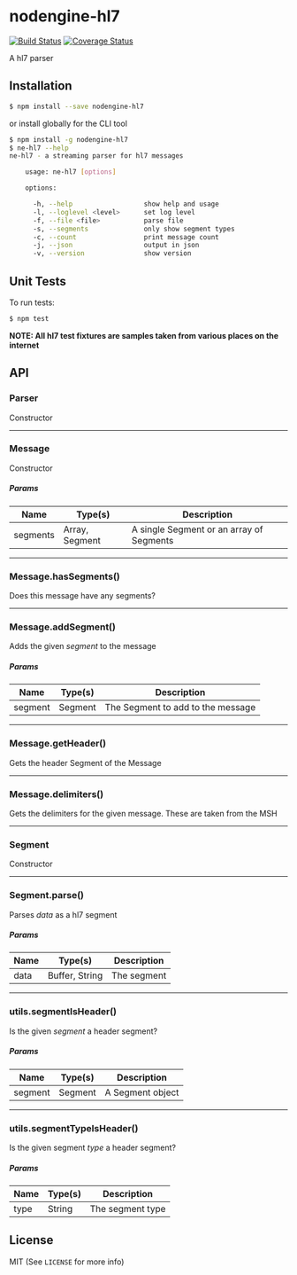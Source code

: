 # nodengine-hl7

[![Build Status](https://travis-ci.org/evanlucas/nodengine-hl7.png?branch=master)](https://travis-ci.org/evanlucas/nodengine-hl7)
[![Coverage Status](https://coveralls.io/repos/evanlucas/nodengine-hl7/badge.svg?branch=master&service=github)](https://coveralls.io/github/evanlucas/nodengine-hl7?branch=master)

A hl7 parser

## Installation
```sh
$ npm install --save nodengine-hl7
```

or install globally for the CLI tool

```bash
$ npm install -g nodengine-hl7
$ ne-hl7 --help
ne-hl7 - a streaming parser for hl7 messages

    usage: ne-hl7 [options]

    options:

      -h, --help                  show help and usage
      -l, --loglevel <level>      set log level
      -f, --file <file>           parse file
      -s, --segments              only show segment types
      -c, --count                 print message count
      -j, --json                  output in json
      -v, --version               show version
```

## Unit Tests

To run tests:

```bash
$ npm test
```

**NOTE: All hl7 test fixtures are samples taken from various places on the internet**

## API

### Parser

  Constructor

***

### Message

  Constructor

##### Params
| Name | Type(s) | Description |
| ---- | ------- | ----------- |
| segments | Array, Segment | A single Segment or an array of Segments |


***

### Message.hasSegments()

  Does this message have any segments?



***

### Message.addSegment()

  Adds the given _segment_ to the message

##### Params
| Name | Type(s) | Description |
| ---- | ------- | ----------- |
| segment | Segment | The Segment to add to the message |


***

### Message.getHeader()

  Gets the header Segment of the Message



***

### Message.delimiters()

  Gets the delimiters for the given message. These are taken from the MSH



***

### Segment

  Constructor

***

### Segment.parse()

  Parses _data_ as a hl7 segment

##### Params
| Name | Type(s) | Description |
| ---- | ------- | ----------- |
| data | Buffer, String | The segment |


***

### utils.segmentIsHeader()

  Is the given _segment_ a header segment?

##### Params
| Name | Type(s) | Description |
| ---- | ------- | ----------- |
| segment | Segment | A Segment object |


***

### utils.segmentTypeIsHeader()

  Is the given segment _type_ a header segment?

##### Params
| Name | Type(s) | Description |
| ---- | ------- | ----------- |
| type | String | The segment type |

## License

MIT (See `LICENSE` for more info)
